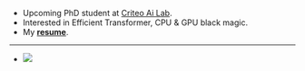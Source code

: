 - Upcoming PhD student at [Criteo Ai Lab](https://ailab.criteo.com/).
- Interested in Efficient Transformer, CPU & GPU black magic.
- My [**resume**](https://drive.google.com/file/d/1rdGLby7vT8k_eqeCPHI7IOvEhvgSu5qU/view?usp=sharing).
---
- ![](https://komarev.com/ghpvc/?username=3outeille&color=blueviolet)
